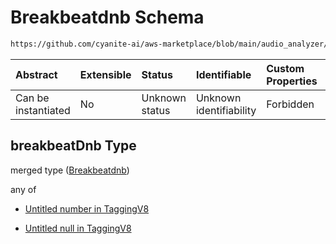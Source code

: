 # Breakbeatdnb Schema

```txt
https://github.com/cyanite-ai/aws-marketplace/blob/main/audio_analyzer/schemes/marketplace_v1/schema/TaggingV8.schema.json#/$defs/SubgenreScoresV1/properties/breakbeatDnb
```



| Abstract            | Extensible | Status         | Identifiable            | Custom Properties | Additional Properties | Access Restrictions | Defined In                                                                     |
| :------------------ | :--------- | :------------- | :---------------------- | :---------------- | :-------------------- | :------------------ | :----------------------------------------------------------------------------- |
| Can be instantiated | No         | Unknown status | Unknown identifiability | Forbidden         | Allowed               | none                | [TaggingV8.schema.json\*](../out/TaggingV8.schema.json "open original schema") |

## breakbeatDnb Type

merged type ([Breakbeatdnb](taggingv8-defs-subgenrescoresv1-properties-breakbeatdnb.md))

any of

* [Untitled number in TaggingV8](taggingv8-defs-subgenrescoresv1-properties-breakbeatdnb-anyof-0.md "check type definition")

* [Untitled null in TaggingV8](taggingv8-defs-subgenrescoresv1-properties-breakbeatdnb-anyof-1.md "check type definition")
